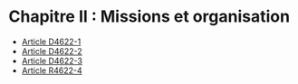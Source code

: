 # Chapitre II : Missions et organisation

* [Article D4622-1](./LEGIARTI000025280235.md)
* [Article D4622-2](./LEGIARTI000025280243.md)
* [Article D4622-3](./LEGIARTI000025280250.md)
* [Article R4622-4](./LEGIARTI000025280077.md)
